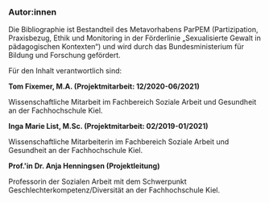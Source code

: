 ### Autor:innen

Die Bibliographie ist Bestandteil des Metavorhabens ParPEM (Partizipation, Praxisbezug, Ethik und Monitoring in der Förderlinie „Sexualisierte Gewalt in pädagogischen Kontexten“) und wird durch das Bundesministerium für Bildung und Forschung gefördert. 

Für den Inhalt verantwortlich sind:

**Tom Fixemer, M.A. (Projektmitarbeit: 12/2020-06/2021)**

Wissenschaftliche Mitarbeit im Fachbereich Soziale Arbeit und Gesundheit an der Fachhochschule Kiel.

**Inga Marie List, M.Sc. (Projektmitarbeit: 02/2019-01/2021)**

Wissenschaftliche Mitarbeiterin im Fachbereich Soziale Arbeit und Gesundheit an der Fachhochschule Kiel.

**Prof.'in Dr. Anja Henningsen (Projektleitung)**

Professorin der Sozialen Arbeit mit dem Schwerpunkt Geschlechterkompetenz/Diversität an der Fachhochschule Kiel.
